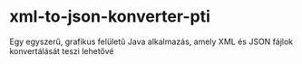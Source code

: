 # xml-to-json-konverter-pti
Egy egyszerű, grafikus felületű Java alkalmazás, amely XML és JSON fájlok konvertálását teszi lehetővé
